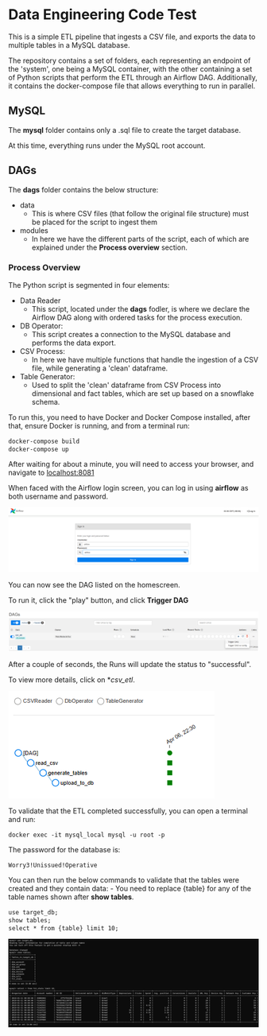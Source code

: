 # Data Engineering Code Test

This is a simple ETL pipeline that ingests a CSV file, and exports the data to multiple tables in a MySQL database.

The repository contains a set of folders, each representing an endpoint of the 'system', one being a MySQL container, with the other containing a set of Python scripts that perform the ETL through an Airflow DAG. Additionally, it contains the docker-compose file that allows everything to run in parallel.

## MySQL

The **mysql** folder contains only a .sql file to create the target database.

At this time, everything runs under the MySQL root account.

## DAGs

The **dags** folder contains the below structure:
- data
    - This is where CSV files (that follow the original file structure) must be placed for the script to ingest them
- modules
    - In here we have the different parts of the script, each of which are explained under the **Process overview** section.

### Process Overview

The Python script is segmented in four elements:

- Data Reader
    - This script, located under the **dags** fodler, is where we declare the Airflow DAG along with ordered tasks for the process execution.
- DB Operator:
    - This script creates a connection to the MySQL database and performs the data export.
- CSV Process:
    - In here we have multiple functions that handle the ingestion of a CSV file, while generating a 'clean' dataframe.
- Table Generator:
    - Used to split the 'clean' dataframe from CSV Process into dimensional and fact tables, which are set up based on a snowflake schema.

To run this, you need to have Docker and Docker Compose installed, after that, ensure Docker is running, and from a terminal run:

```
docker-compose build
docker-compose up
```

After waiting for about a minute, you will need to access your browser, and navigate to [localhost:8081](http://localhost:8081)

When faced with the Airflow login screen, you can log in using **airflow** as both username and password.

![Airflow login screen](./read-me/01_login.png)

You can now see the DAG listed on the homescreen.

To run it, click the "play" button, and click **Trigger DAG**

![Triggering a DAG](./read-me/02_trigger-dag.png)

After a couple of seconds, the Runs will update the status to "successful".

To view more details, click on **csv_etl*.

![DAG Details](./read-me/03_details.png)

To validate that the ETL completed successfully, you can open a terminal and run:

```
docker exec -it mysql_local mysql -u root -p
```

The password for the database is:
```
Worry3!Unissued!Operative
```

You can then run the below commands to validate that the tables were created and they contain data:
    - You need to replace {table} for any of the table names shown after **show tables**.

```
use target_db;
show tables;
select * from {table} limit 10;
```

![Navigating the DB](./read-me/04_tables.png)